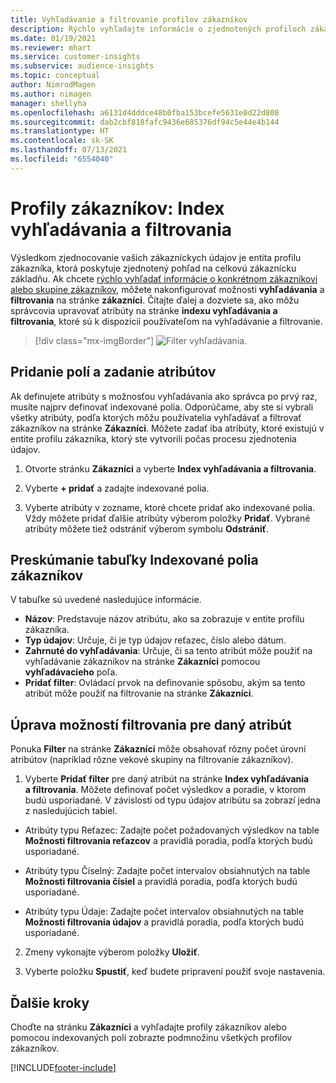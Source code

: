 ```yaml
---
title: Vyhľadávanie a filtrovanie profilov zákazníkov
description: Rýchlo vyhľadajte informácie o zjednotených profiloch zákazníkov a filtrujte konkrétne atribúty.
ms.date: 01/19/2021
ms.reviewer: mhart
ms.service: customer-insights
ms.subservice: audience-insights
ms.topic: conceptual
author: NimrodMagen
ms.author: nimagen
manager: shellyha
ms.openlocfilehash: a6131d4dddce48b0fba153bcefe5631e0d22d808
ms.sourcegitcommit: dab2cbf818fafc9436e685376df94c5e44e4b144
ms.translationtype: HT
ms.contentlocale: sk-SK
ms.lasthandoff: 07/13/2021
ms.locfileid: "6554040"
---
```

# <a name="customer-profiles-search--filter-index"></a>Profily zákazníkov: Index vyhľadávania a filtrovania

Výsledkom zjednocovanie vašich zákazníckych údajov je entita profilu zákazníka, ktorá poskytuje zjednotený pohľad na celkovú zákaznícku základňu. Ak chcete [rýchlo vyhľadať informácie o konkrétnom zákazníkovi alebo skupine zákazníkov](customer-profiles.md), môžete nakonfigurovať možnosti **vyhľadávania** a **filtrovania** na stránke **zákazníci**. Čítajte ďalej a dozviete sa, ako môžu správcovia upravovať atribúty na stránke **indexu vyhľadávania a filtrovania**, ktoré sú k dispozícii používateľom na vyhľadávanie a filtrovanie.

> [!div class="mx-imgBorder"]
> ![Filter vyhľadávania.](media/search-filter.png "Filter vyhľadávania")

## <a name="add-fields-and-specify-attributes"></a>Pridanie polí a zadanie atribútov

Ak definujete atribúty s možnosťou vyhľadávania ako správca po prvý raz, musíte najprv definovať indexované polia. Odporúčame, aby ste si vybrali všetky atribúty, podľa ktorých môžu používatelia vyhľadávať a filtrovať zákazníkov na stránke **Zákazníci**. Môžete zadať iba atribúty, ktoré existujú v entite profilu zákazníka, ktorý ste vytvorili počas procesu zjednotenia údajov.

1. Otvorte stránku **Zákazníci** a vyberte **Index vyhľadávania a filtrovania**.

2. Vyberte **+ pridať** a zadajte indexované polia.

3. Vyberte atribúty v zozname, ktoré chcete pridať ako indexované polia. Vždy môžete pridať ďalšie atribúty výberom položky **Pridať**. Vybrané atribúty môžete tiež odstrániť výberom symbolu **Odstrániť**.

## <a name="explore-the-indexed-customer-fields-table"></a>Preskúmanie tabuľky Indexované polia zákazníkov

V tabuľke sú uvedené nasledujúce informácie.

- **Názov**: Predstavuje názov atribútu, ako sa zobrazuje v entite profilu zákazníka.
- **Typ údajov**: Určuje, či je typ údajov reťazec, číslo alebo dátum.
- **Zahrnuté do vyhľadávania**: Určuje, či sa tento atribút môže použiť na vyhľadávanie zákazníkov na stránke **Zákazníci** pomocou **vyhľadávacieho** poľa.
- **Pridať filter**: Ovládací prvok na definovanie spôsobu, akým sa tento atribút môže použiť na filtrovanie na stránke **Zákazníci**.

## <a name="editing-filtering-options-for-a-given-attribute"></a>Úprava možností filtrovania pre daný atribút

Ponuka **Filter** na stránke **Zákazníci** môže obsahovať rôzny počet úrovní atribútov (napríklad rôzne vekové skupiny na filtrovanie zákazníkov).

1. Vyberte **Pridať filter** pre daný atribút na stránke **Index vyhľadávania a filtrovania**. Môžete definovať počet výsledkov a poradie, v ktorom budú usporiadané. V závislosti od typu údajov atribútu sa zobrazí jedna z nasledujúcich tabiel.

- Atribúty typu Reťazec: Zadajte počet požadovaných výsledkov na table **Možnosti filtrovania reťazcov** a pravidlá poradia, podľa ktorých budú usporiadané.

- Atribúty typu Číselný: Zadajte počet intervalov obsiahnutých na table **Možnosti filtrovania čísiel** a pravidlá poradia, podľa ktorých budú usporiadané.

- Atribúty typu Údaje: Zadajte počet intervalov obsiahnutých na table **Možnosti filtrovania údajov** a pravidlá poradia, podľa ktorých budú usporiadané.

2. Zmeny vykonajte výberom položky **Uložiť**.

3. Vyberte položku **Spustiť**, keď budete pripravení použiť svoje nastavenia.

## <a name="next-steps"></a>Ďalšie kroky

Choďte na stránku **Zákazníci** a vyhľadajte profily zákazníkov alebo pomocou indexovaných polí zobrazte podmnožinu všetkých profilov zákazníkov.


[!INCLUDE[footer-include](../includes/footer-banner.md)]